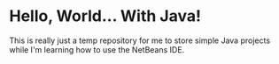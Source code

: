 
# Hello, World... With Java!

This is really just a temp repository for me to store simple Java projects while I'm learning how to use the NetBeans
IDE. 